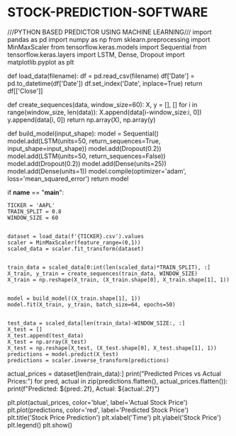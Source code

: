 # STOCK-PREDICTION-SOFTWARE
///PYTHON BASED PREDICTOR USING MACHINE LEARNING///
import pandas as pd
import numpy as np
from sklearn.preprocessing import MinMaxScaler
from tensorflow.keras.models import Sequential
from tensorflow.keras.layers import LSTM, Dense, Dropout
import matplotlib.pyplot as plt

def load_data(filename):
    df = pd.read_csv(filename)
    df['Date'] = pd.to_datetime(df['Date'])
    df.set_index('Date', inplace=True)
    return df[['Close']]


def create_sequences(data, window_size=60):
    X, y = [], []
    for i in range(window_size, len(data)):
        X.append(data[i-window_size:i, 0])
        y.append(data[i, 0])
    return np.array(X), np.array(y)


def build_model(input_shape):
    model = Sequential()
    model.add(LSTM(units=50, return_sequences=True, input_shape=input_shape))
    model.add(Dropout(0.2))
    model.add(LSTM(units=50, return_sequences=False))
    model.add(Dropout(0.2))
    model.add(Dense(units=25))
    model.add(Dense(units=1))
    model.compile(optimizer='adam', loss='mean_squared_error')
    return model


if __name__ == "__main__":
    
    TICKER = 'AAPL'
    TRAIN_SPLIT = 0.8
    WINDOW_SIZE = 60
    
    
    dataset = load_data(f'{TICKER}.csv').values
    scaler = MinMaxScaler(feature_range=(0,1))
    scaled_data = scaler.fit_transform(dataset)
    
    
    train_data = scaled_data[0:int(len(scaled_data)*TRAIN_SPLIT), :]
    X_train, y_train = create_sequences(train_data, WINDOW_SIZE)
    X_train = np.reshape(X_train, (X_train.shape[0], X_train.shape[1], 1))
    
    
    model = build_model((X_train.shape[1], 1))
    model.fit(X_train, y_train, batch_size=64, epochs=50)
    
    
    test_data = scaled_data[len(train_data)-WINDOW_SIZE:, :]
    X_test = []
    X_test.append(test_data)
    X_test = np.array(X_test)
    X_test = np.reshape(X_test, (X_test.shape[0], X_test.shape[1], 1))
    predictions = model.predict(X_test)
    predictions = scaler.inverse_transform(predictions)
    
actual_prices = dataset[len(train_data):]
print("Predicted Prices vs Actual Prices:")
for pred, actual in zip(predictions.flatten(), actual_prices.flatten()):
    print(f"Predicted: ${pred:.2f}, Actual: ${actual:.2f}")

plt.plot(actual_prices, color='blue', label='Actual Stock Price')
plt.plot(predictions, color='red', label='Predicted Stock Price')
plt.title('Stock Price Prediction')
plt.xlabel('Time')
plt.ylabel('Stock Price')
plt.legend()
plt.show()

